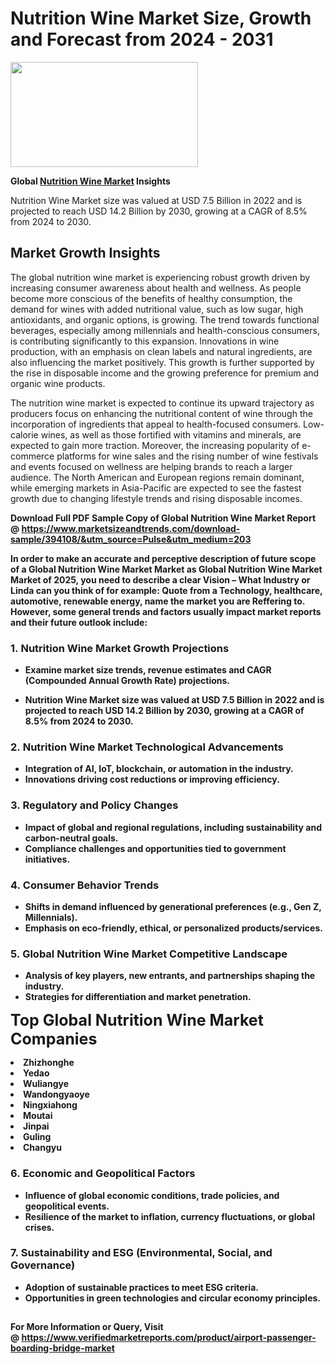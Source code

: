 <H1>Nutrition Wine Market Size, Growth and Forecast from 2024 - 2031</H1><img class="aligncenter size-medium wp-image-584254" src="https://thirdeyenews.in/wp-content/uploads/2024/09/Global-Market-Research-300x168.jpeg" alt="" width="300" height="168" /><p><strong>Global&nbsp;<a href="https://www.marketsizeandtrends.com/download-sample/394108/&amp;utm_source=Pulse&amp;utm_medium=203">Nutrition Wine Market</a> Insights</strong></p><p>Nutrition Wine Market size was valued at USD 7.5 Billion in 2022 and is projected to reach USD 14.2 Billion by 2030, growing at a CAGR of 8.5% from 2024 to 2030.</p><p><h2>Market Growth Insights</h2> <p>The global nutrition wine market is experiencing robust growth driven by increasing consumer awareness about health and wellness. As people become more conscious of the benefits of healthy consumption, the demand for wines with added nutritional value, such as low sugar, high antioxidants, and organic options, is growing. The trend towards functional beverages, especially among millennials and health-conscious consumers, is contributing significantly to this expansion. Innovations in wine production, with an emphasis on clean labels and natural ingredients, are also influencing the market positively. This growth is further supported by the rise in disposable income and the growing preference for premium and organic wine products.</p> <p><strong></strong></p> <p>The nutrition wine market is expected to continue its upward trajectory as producers focus on enhancing the nutritional content of wine through the incorporation of ingredients that appeal to health-focused consumers. Low-calorie wines, as well as those fortified with vitamins and minerals, are expected to gain more traction. Moreover, the increasing popularity of e-commerce platforms for wine sales and the rising number of wine festivals and events focused on wellness are helping brands to reach a larger audience. The North American and European regions remain dominant, while emerging markets in Asia-Pacific are expected to see the fastest growth due to changing lifestyle trends and rising disposable incomes.</p> <p><strong></p><p><span class=""><strong>Download Full PDF Sample Copy of Global Nutrition Wine Market Report</strong> @ <a href="https://www.marketsizeandtrends.com/download-sample/394108/&amp;utm_source=Pulse&amp;utm_medium=203" target="_blank">https://www.marketsizeandtrends.com/download-sample/394108/&amp;utm_source=Pulse&amp;utm_medium=203</a></span></p><p>In order to make an accurate and perceptive description of future scope of a Global&nbsp;Nutrition Wine Market Market as Global&nbsp;Nutrition Wine Market Market of 2025, you need to describe a clear Vision &ndash; What Industry or Linda can you think of for example: Quote from a Technology, healthcare, automotive, renewable energy, name the market you are Reffering to. However, some general trends and factors usually impact market reports and their future outlook include:</p><h3>1.&nbsp;<strong>Nutrition Wine Market Growth Projections</strong></h3><ul><li>Examine market size trends, revenue estimates and CAGR (Compounded Annual Growth Rate) projections.</li><li><p>Nutrition Wine Market size was valued at USD 7.5 Billion in 2022 and is projected to reach USD 14.2 Billion by 2030, growing at a CAGR of 8.5% from 2024 to 2030.</p></li></ul><h3>2.&nbsp;<strong>Nutrition Wine Market Technological Advancements</strong></h3><ul><li>Integration of AI, IoT, blockchain, or automation in the industry.</li><li>Innovations driving cost reductions or improving efficiency.</li></ul><h3>3.&nbsp;<strong>Regulatory and Policy Changes</strong></h3><ul><li>Impact of global and regional regulations, including sustainability and carbon-neutral goals.</li><li>Compliance challenges and opportunities tied to government initiatives.</li></ul><h3>4.&nbsp;<strong>Consumer Behavior Trends</strong></h3><ul><li>Shifts in demand influenced by generational preferences (e.g., Gen Z, Millennials).</li><li>Emphasis on eco-friendly, ethical, or personalized products/services.</li></ul><h3>5.&nbsp;<strong>Global Nutrition Wine Market Competitive Landscape</strong></h3><ul><li>Analysis of key players, new entrants, and partnerships shaping the industry.</li><li>Strategies for differentiation and market penetration.</li></ul><p data-pm-slice="1 1 []"><span style="color: inherit; font-family: inherit; font-size: 25px;">Top Global Nutrition Wine Market Companies</span></p><div class="" data-test-id=""><p><li>Zhizhonghe</li><li> Yedao</li><li> Wuliangye</li><li> Wandongyaoye</li><li> Ningxiahong</li><li> Moutai</li><li> Jinpai</li><li> Guling</li><li> Changyu</li></p></div><h3>6.&nbsp;<strong>Economic and Geopolitical Factors</strong></h3><ul><li>Influence of global economic conditions, trade policies, and geopolitical events.</li><li>Resilience of the market to inflation, currency fluctuations, or global crises.</li></ul><h3>7.&nbsp;<strong>Sustainability and ESG (Environmental, Social, and Governance)</strong></h3><ul><li>Adoption of sustainable practices to meet ESG criteria.</li><li>Opportunities in green technologies and circular economy principles.</li></ul><h2><strong style="font-size: 14px;">For More Information or Query, Visit @&nbsp;</strong><a style="background-color: #ffffff; font-size: 14px;" href="https://www.marketsizeandtrends.com/report/nutrition-wine-market/" target="_blank">https://www.verifiedmarketreports.com/product/airport-passenger-boarding-bridge-market</a></h2>
